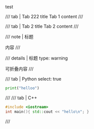 test

/// tab | Tab 222 title
Tab 1 content
///

/// tab | Tab 2 title
Tab 2 content
///

/// note | 标题

内容
///

/// details | 标题
    type: warning

可折叠内容
///

/// tab | Python
     select: true

```python
print("helloo")
```
///
/// tab | C++
```cpp
#include <iostream>
int main(){ std::cout << "hello\n"; }
```
///